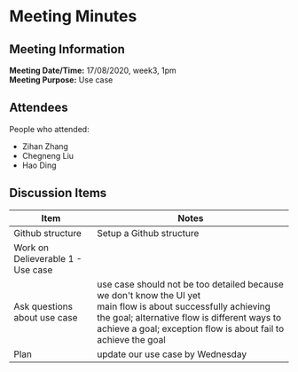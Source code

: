 # Meeting Minutes

## Meeting Information
**Meeting Date/Time:** 17/08/2020, week3, 1pm  
**Meeting Purpose:** Use case   

## Attendees
People who attended:
- Zihan Zhang
- Chegneng Liu
- Hao Ding

## Discussion Items
| Item                              | Notes                                                                                                                                                                                                                              |
| --------------------------------- | ---------------------------------------------------------------------------------------------------------------------------------------------------------------------------------------------------------------------------------- |
| Github structure                  | Setup a Github structure                                                                                                                                                                                                           |
| Work on Delieverable 1 - Use case |                                                                                                                                                                                                                                    |
| Ask questions about use case      | use case should not be too detailed because we don't know the UI yet<br>main flow is about successfully achieving the goal; alternative flow is different ways to achieve a goal; exception flow is about fail to achieve the goal |
| Plan                              | update our use case by Wednesday                                                                                                                                                                                                   |